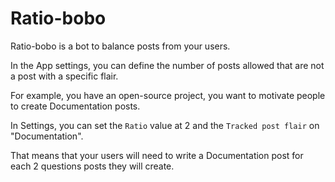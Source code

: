 # Ratio-bobo

Ratio-bobo is a bot to balance posts from your users.

In the App settings, you can define the number of posts allowed that are not a post with a specific flair.

For example, you have an open-source project, you want to motivate people to create Documentation posts.

In Settings, you can set the `Ratio` value at 2 and the `Tracked post flair` on "Documentation".

That means that your users will need to write a Documentation post for each 2 questions posts they will create.